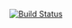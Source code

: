 
[![Build Status](https://travis-ci.org/RenChunhui/.emacs.d.svg?branch=master)](https://travis-ci.org/RenChunhui/.emacs.d)